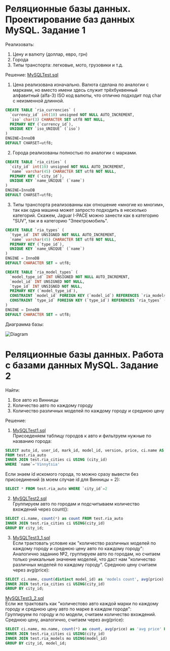 # Реляционные базы данных. Проектирование баз данных MySQL. Задание 1

Реализовать:
1. Цену и валюту (доллар, евро, грн)
2. Города
3. Типы транспорта: легковые, мото, грузовики и т.д.
 
Решение: [MySQLTest.sql](https://github.com/fuarfoile/MySQLTest/blob/main/MySQLTest.sql)

1. Цена реализована изначально. Валюта сделана по аналогии с марками, но вместо имени здесь служит трёхбуквенный алфавитный (alfa-3) ISO код валюты, что отлично подходит под char с неизменной длинной.
```sql
CREATE TABLE `ria_currencies` (
  `currency_id` int(10) unsigned NOT NULL AUTO_INCREMENT,
  `iso` char(3) CHARACTER SET utf8 NOT NULL,
  PRIMARY KEY (`currency_id`),
  UNIQUE KEY `iso_UNIQUE` (`iso`)
) 
ENGINE=InnoDB 
DEFAULT CHARSET=utf8;
```

2. Города реализованы полностью по аналогии с марками.
```sql
CREATE TABLE `ria_cities` (
  `city_id` int(10) unsigned NOT NULL AUTO_INCREMENT,
  `name` varchar(45) CHARACTER SET utf8 NOT NULL,
  PRIMARY KEY (`city_id`),
  UNIQUE KEY `name_UNIQUE` (`name`)
) 
ENGINE=InnoDB 
DEFAULT CHARSET=utf8;
```

3. Типы транспорта реализованны как отношение «многие ко многим», так как одна машина может запросто подходить в несколько категорий. Скажем, Jaguar I-PACE можно занести как в категорию "SUV", так и в категорию "Электромобиль".
```sql
CREATE TABLE `ria_types` (
  `type_id` INT UNSIGNED NOT NULL AUTO_INCREMENT,
  `name` varchar(45) CHARACTER SET utf8 NOT NULL,
  PRIMARY KEY (`type_id`),
  UNIQUE KEY `name_UNIQUE` (`name`)
)
ENGINE = InnoDB
DEFAULT CHARACTER SET = utf8;

CREATE TABLE `ria_model_types` (
  `model_type_id` INT UNSIGNED NOT NULL AUTO_INCREMENT,
  `model_id` INT UNSIGNED NOT NULL,
  `type_id` INT UNSIGNED NOT NULL,
  PRIMARY KEY (`model_type_id`),
  CONSTRAINT `model_id` FOREIGN KEY (`model_id`) REFERENCES `ria_models` (`model_id`) ON DELETE CASCADE ON UPDATE CASCADE,
  CONSTRAINT `type_id` FOREIGN KEY (`type_id`) REFERENCES `ria_types` (`type_id`) ON DELETE CASCADE ON UPDATE CASCADE
)
ENGINE = InnoDB
DEFAULT CHARACTER SET = utf8;
```
Диаграмма базы:  

![Diagram](https://user-images.githubusercontent.com/13166188/110364860-fdde3480-804c-11eb-915b-aeba22a37922.png)


# Реляционные базы данных. Работа с базами данных MySQL. Задание 2

Найти:
1. Все авто из Винницы
2. Количество авто по каждому городу
3. Количество различных моделей по каждому городу и среднюю цену  

Решение:
1. [MySQLTest1.sql](https://github.com/fuarfoile/MySQLTest/blob/main/MySQLTest1.sql)  
Присоеденяем таблицу городов к авто и фильтруем нужные по названию города:
```sql
SELECT auto_id, user_id, mark_id, model_id, version, price, ci.name AS city
FROM test.ria_auto
INNER JOIN test.ria_cities ci USING (city_id)
WHERE `name`='Vinnytsia'
```
Если знаем id искомого города, то можно сразу вывести без присоединений (в моем случае id для Винницы = 2):
```sql
SELECT * FROM test.ria_auto WHERE `city_id`=2
```

2. [MySQLTest2.sql](https://github.com/fuarfoile/MySQLTest/blob/main/MySQLTest2.sql)  
Группируем авто по городам и подсчитываем количество вхождений через count():
```sql
SELECT ci.name, count(*) as count FROM test.ria_auto
INNER JOIN test.ria_cities ci USING(city_id)
GROUP BY city_id;
```  

3. [MySQLTest3_1.sql](https://github.com/fuarfoile/MySQLTest/blob/main/MySQLTest3_1.sql)  
Если трактовать условие как "количество различных моделей по каждому городу и среднюю цену авто по каждому городу":  
Аналогично заданию №2, группируем авто по городам, но считаем только уникальные значение моделей, что даст нам "количество различных моделей по каждому городу". Среднюю цену считаем через avg(price):
```sql
SELECT ci.name, count(distinct model_id) as 'models count', avg(price) as 'avg price' FROM test.ria_auto
INNER JOIN test.ria_cities ci USING(city_id)
GROUP BY city_id;
```  
[MySQLTest3_2.sql](https://github.com/fuarfoile/MySQLTest/blob/main/MySQLTest3_2.sql)  
Если же трактовать как "количестово авто каждой марки по каждому городу и среднюю цену авто по марке в каждом городе":  
Группируем по городу и по модели, считаем количество вхождений. Среднюю цену, аналогично, считаем через avg(price):
```sql
SELECT ci.name, mo.name, count(*) as count, avg(price) as 'avg price' FROM test.ria_auto
INNER JOIN test.ria_cities ci USING(city_id)
INNER JOIN test.ria_models mo USING(model_id)
GROUP BY city_id, model_id;
```  
